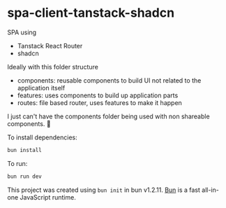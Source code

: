 # spa-client-tanstack-shadcn

SPA using 
- Tanstack React Router
- shadcn

Ideally with this folder structure

- components: reusable components to build UI not related to the application itself
- features: uses components to build up application parts
- routes: file based router, uses features to make it happen

I just can't have the components folder being used with non shareable components. :shrug:

To install dependencies:

```bash
bun install
```

To run:

```bash
bun run dev
```

This project was created using `bun init` in bun v1.2.11. [Bun](https://bun.sh) is a fast all-in-one JavaScript runtime.
